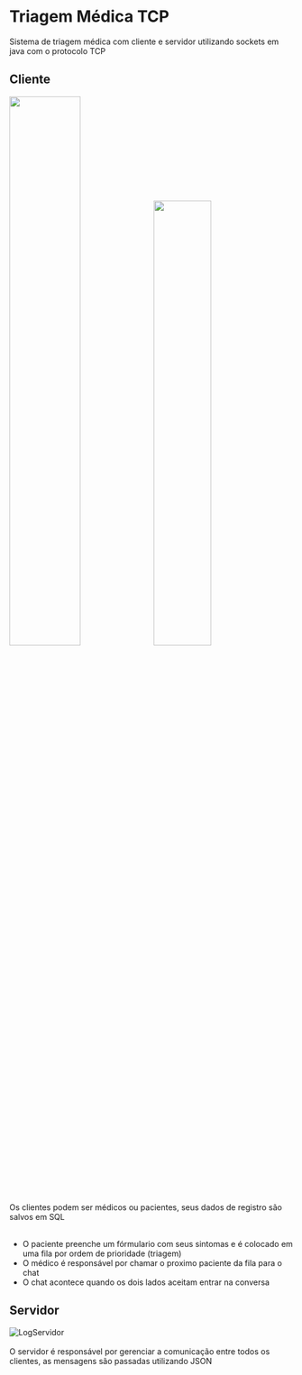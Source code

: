 # Triagem Médica TCP
Sistema de triagem médica com cliente e servidor utilizando sockets em java com o protocolo TCP

## Cliente
<p float="left" width="100%">
  <img src="https://user-images.githubusercontent.com/51832038/216794291-3a96e6e2-e28b-4c78-a0ef-ea5d8f64cf84.png" width="50%">    
  <img src="https://user-images.githubusercontent.com/51832038/216794191-d3b0e63f-e93b-4ad9-9df4-72af85c26343.png" width="45%">
</p>
Os clientes podem ser médicos ou pacientes, seus dados de registro são salvos em SQL <br><br>

- O paciente preenche um fórmulario com seus sintomas e é colocado em uma fila por ordem de prioridade (triagem) <br>
- O médico é responsável por chamar o proximo paciente da fila para o chat <br>
- O chat acontece quando os dois lados aceitam entrar na conversa

## Servidor
![LogServidor](https://user-images.githubusercontent.com/51832038/216794653-235afd16-ff73-4b9c-8b63-96a3ddd31f5f.png) <br><br>
O servidor é responsável por gerenciar a comunicação entre todos os clientes, as mensagens são passadas utilizando JSON
